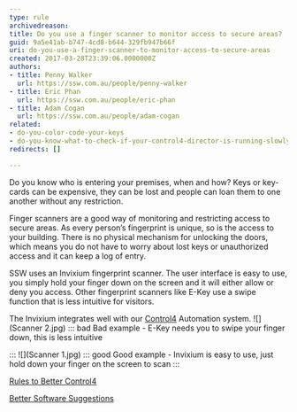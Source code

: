 ```yaml
---
type: rule
archivedreason: 
title: Do you use a finger scanner to monitor access to secure areas?
guid: 9a5e41ab-b747-4cd8-b644-329fb947b66f
uri: do-you-use-a-finger-scanner-to-monitor-access-to-secure-areas
created: 2017-03-28T23:39:06.0000000Z
authors:
- title: Penny Walker
  url: https://ssw.com.au/people/penny-walker
- title: Eric Phan
  url: https://ssw.com.au/people/eric-phan
- title: Adam Cogan
  url: https://ssw.com.au/people/adam-cogan
related:
- do-you-color-code-your-keys
- do-you-know-what-to-check-if-your-control4-director-is-running-slowly
redirects: []

---
```


Do you know who is entering your premises, when and how? Keys or key-cards can be expensive, they can be lost and people can loan them to one another without any restriction.

<!--endintro-->

Finger scanners are a good way of monitoring and restricting access to secure areas. As every person’s fingerprint is unique, so is the access to your building.  There is no physical mechanism for unlocking the doors, which means you do not have to worry about lost keys or unauthorized access and it can keep a log of entry.

SSW uses an Invixium fingerprint scanner. The user interface is easy to use, you simply hold your finger down on the screen and it will either allow or deny you access. Other fingerprint scanners like E-Key use a swipe function that is less intuitive for visitors.

The Invixium integrates well with our [Control4](/rules-to-better-control4) Automation system.
 ![](Scanner 2.jpg)
::: bad
Bad example - E-Key needs you to swipe your finger down, this is less intuitive

:::
![](Scanner 1.jpg)
::: good
Good example - Invixium  is easy to use, just hold down your finger on the screen to scan 
:::



[Rules to Better Control4](/rules-to-better-control4)

[Better Software Suggestions](https://bettersoftwaresuggestions.com/category/control4/)
